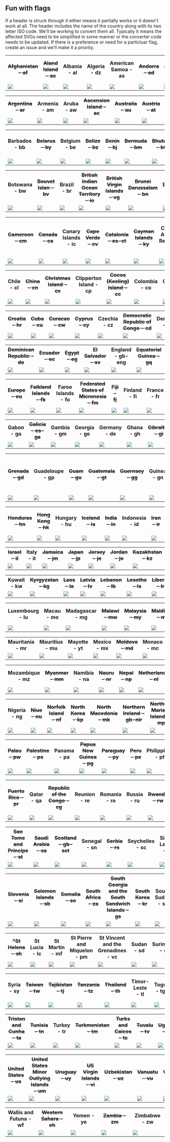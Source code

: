 <h2>Fun with flags</h2>
<p>If a header is struck through it either means it partially works or it doesn't work at all. The header includes the name of the country along with its two letter ISO code. We'll be working to convert them all. Typically it means the affected SVGs need to be simplified in some manner or the converter code needs to be updated. If there is a preference or need for a particluar flag, create an issue and we'll make it a priority.

<table><tr><th width="100px"><strike>Afghanistan - af</strike></th><th width="100px"><strike>Aland Island - ax</strike></th><th width="100px">Albania - al</th><th width="100px">Algeria - dz</th><th width="100px">American Samoa - as</th><th width="100px"><strike>Andorra - ad</strike></th><th width="100px"><strike>Angola - ao</strike></th><th width="100px"><strike>Anguilla - ai</strike></th><th width="100px">Antarctica - aq</th><th width="100px"><strike>Antigua and Barbuda - ag</strike></th></tr>
<tr><td width="100px"><a href="./../converted-svg-snippets/af.txt"><img src="./../svgs/af.svg"></a></td><td width="100px"><a href="./../converted-svg-snippets/ax.txt"><img src="./../svgs/ax.svg"></a></td><td width="100px"><a href="./../converted-svg-snippets/al.txt"><img src="./../svgs/al.svg"></a></td><td width="100px"><a href="./../converted-svg-snippets/dz.txt"><img src="./../svgs/dz.svg"></a></td><td width="100px"><a href="./../converted-svg-snippets/as.txt"><img src="./../svgs/as.svg"></a></td><td width="100px"><a href="./../converted-svg-snippets/ad.txt"><img src="./../svgs/ad.svg"></a></td><td width="100px"><a href="./../converted-svg-snippets/ao.txt"><img src="./../svgs/ao.svg"></a></td><td width="100px"><a href="./../converted-svg-snippets/ai.txt"><img src="./../svgs/ai.svg"></a></td><td width="100px"><a href="./../converted-svg-snippets/aq.txt"><img src="./../svgs/aq.svg"></a></td><td width="100px"><a href="./../converted-svg-snippets/ag.txt"><img src="./../svgs/ag.svg"></a></td></tr>
</table>
<table><tr><th width="100px"><strike>Argentina - ar</strike></th><th width="100px">Armenia - am</th><th width="100px">Aruba - aw</th><th width="100px"><strike>Ascension Island - ac</strike></th><th width="100px"><strike>Australia - au</strike></th><th width="100px"><strike>Austria - at</strike></th><th width="100px"><strike>Azerbaijan - az</strike></th><th width="100px"><strike>Bahamas - bs</strike></th><th width="100px">Bahrain - bh</th><th width="100px"><strike>Bangladesh - bd</strike></th></tr>
<tr><td width="100px"><a href="./../converted-svg-snippets/ar.txt"><img src="./../svgs/ar.svg"></a></td><td width="100px"><a href="./../converted-svg-snippets/am.txt"><img src="./../svgs/am.svg"></a></td><td width="100px"><a href="./../converted-svg-snippets/aw.txt"><img src="./../svgs/aw.svg"></a></td><td width="100px"><a href="./../converted-svg-snippets/ac.txt"><img src="./../svgs/ac.svg"></a></td><td width="100px"><a href="./../converted-svg-snippets/au.txt"><img src="./../svgs/au.svg"></a></td><td width="100px"><a href="./../converted-svg-snippets/at.txt"><img src="./../svgs/at.svg"></a></td><td width="100px"><a href="./../converted-svg-snippets/az.txt"><img src="./../svgs/az.svg"></a></td><td width="100px"><a href="./../converted-svg-snippets/bs.txt"><img src="./../svgs/bs.svg"></a></td><td width="100px"><a href="./../converted-svg-snippets/bh.txt"><img src="./../svgs/bh.svg"></a></td><td width="100px"><a href="./../converted-svg-snippets/bd.txt"><img src="./../svgs/bd.svg"></a></td></tr>
</table>
<table><tr><th width="100px">Barbados - bb</th><th width="100px"><strike>Belarus - by</strike></th><th width="100px">Belgium - be</th><th width="100px"><strike>Belize - bz</strike></th><th width="100px"><strike>Benin - bj</strike></th><th width="100px"><strike>Bermuda - bm</strike></th><th width="100px"><strike>Bhutan - bt</strike></th><th width="100px">Bolivia - bo</th><th width="100px"><strike>Boniare and Sint Eusatius- bq</strike></th><th width="100px">Bosnia and Herzegovina - ba</th></tr>
<tr><td width="100px"><a href="./../converted-svg-snippets/bb.txt"><img src="./../svgs/bb.svg"></a></td><td width="100px"><a href="./../converted-svg-snippets/by.txt"><img src="./../svgs/by.svg"></a></td><td width="100px"><a href="./../converted-svg-snippets/be.txt"><img src="./../svgs/be.svg"></a></td><td width="100px"><a href="./../converted-svg-snippets/bz.txt"><img src="./../svgs/bz.svg"></a></td><td width="100px"><a href="./../converted-svg-snippets/bj.txt"><img src="./../svgs/bj.svg"></a></td><td width="100px"><a href="./../converted-svg-snippets/bm.txt"><img src="./../svgs/bm.svg"></a></td><td width="100px"><a href="./../converted-svg-snippets/bt.txt"><img src="./../svgs/bt.svg"></a></td><td width="100px"><a href="./../converted-svg-snippets/bo.txt"><img src="./../svgs/bo.svg"></a></td><td width="100px"><a href="./../converted-svg-snippets/bq.txt"><img src="./../svgs/bq.svg"></a></td><td width="100px"><a href="./../converted-svg-snippets/ba.txt"><img src="./../svgs/ba.svg"></a></td></tr>
</table>
<table><tr><th width="100px">Botswana - bw</th><th width="100px"><strike>Bouvet Islan - bv</strike></th><th width="100px">Brazil - br</th><th width="100px"><strike>British Indian Ocean Territory - io</strike></th><th width="100px"><strike>British Virgin Islands - vg</strike></th><th width="100px"><strike>Brunei Darussalam - bn</strike></th><th width="100px">Bulgaria - bg</th><th width="100px">Burkina Faso - bf</th><th width="100px"><strike>Burundi - bi</strike></th><th width="100px"><strike>Cambodia - kh</strike></th></tr>
<tr><td width="100px"><a href="./../converted-svg-snippets/bw.txt"><img src="./../svgs/bw.svg"></a></td><td width="100px"><a href="./../converted-svg-snippets/bv.txt"><img src="./../svgs/bv.svg"></a></td><td width="100px"><a href="./../converted-svg-snippets/br.txt"><img src="./../svgs/br.svg"></a></td><td width="100px"><a href="./../converted-svg-snippets/io.txt"><img src="./../svgs/io.svg"></a></td><td width="100px"><a href="./../converted-svg-snippets/vg.txt"><img src="./../svgs/vg.svg"></a></td><td width="100px"><a href="./../converted-svg-snippets/bn.txt"><img src="./../svgs/bn.svg"></a></td><td width="100px"><a href="./../converted-svg-snippets/bg.txt"><img src="./../svgs/bg.svg"></a></td><td width="100px"><a href="./../converted-svg-snippets/bf.txt"><img src="./../svgs/bf.svg"></a></td><td width="100px"><a href="./../converted-svg-snippets/bi.txt"><img src="./../svgs/bi.svg"></a></td><td width="100px"><a href="./../converted-svg-snippets/kh.txt"><img src="./../svgs/kh.svg"></a></td></tr>
</table>
<table><tr><th width="100px"><strike>Cameroon - cm</strike></th><th width="100px"><strike>Canada - ca</strike></th><th width="100px">Canary Islands - ic</th><th width="100px"><strike>Cape Verde - cv</strike></th><th width="100px"><strike>Catalonia - es-ct</strike></th><th width="100px"><strike>Cayman Islands - ky</strike></th><th width="100px">Central African Republic - cf</th><th width="100px"><strike>Central European Free Trade Network - cefta</strike></th><th width="100px">Ceuta & Melilla - ea</th><th width="100px">Chad - td</th></tr>
<tr><td width="100px"><a href="./../converted-svg-snippets/cm.txt"><img src="./../svgs/cm.svg"></a></td><td width="100px"><a href="./../converted-svg-snippets/ca.txt"><img src="./../svgs/ca.svg"></a></td><td width="100px"><a href="./../converted-svg-snippets/ic.txt"><img src="./../svgs/ic.svg"></a></td><td width="100px"><a href="./../converted-svg-snippets/cv.txt"><img src="./../svgs/cv.svg"></a></td><td width="100px"><a href="./../converted-svg-snippets/es-ct.txt"><img src="./../svgs/es-ct.svg"></a></td><td width="100px"><a href="./../converted-svg-snippets/ky.txt"><img src="./../svgs/ky.svg"></a></td><td width="100px"><a href="./../converted-svg-snippets/cf.txt"><img src="./../svgs/cf.svg"></a></td><td width="100px"><a href="./../converted-svg-snippets/cefta.txt"><img src="./../svgs/cefta.svg"></a></td><td width="100px"><a href="./../converted-svg-snippets/ea.txt"><img src="./../svgs/ea.svg"></a></td><td width="100px"><a href="./../converted-svg-snippets/td.txt"><img src="./../svgs/td.svg"></a></td></tr>
</table>
<table><tr><th width="100px">Chile - cl</th><th width="100px"><strike>China - cn</strike></th><th width="100px"><strike>Christmas Island - cx</strike></th><th width="100px">Clipperton Island - cp</th><th width="100px"><strike>Cocos (Keeling) Island - cc</strike></th><th width="100px">Colombia - co</th><th width="100px">Comoros - km</th><th width="100px"><strike>Cook Islands - ck</strike></th><th width="100px">Costa Rica - cr</th><th width="100px">Cote d'Ivoire - ci</th></tr>
<tr><td width="100px"><a href="./../converted-svg-snippets/cl.txt"><img src="./../svgs/cl.svg"></a></td><td width="100px"><a href="./../converted-svg-snippets/cn.txt"><img src="./../svgs/cn.svg"></a></td><td width="100px"><a href="./../converted-svg-snippets/cx.txt"><img src="./../svgs/cx.svg"></a></td><td width="100px"><a href="./../converted-svg-snippets/cp.txt"><img src="./../svgs/cp.svg"></a></td><td width="100px"><a href="./../converted-svg-snippets/cc.txt"><img src="./../svgs/cc.svg"></a></td><td width="100px"><a href="./../converted-svg-snippets/co.txt"><img src="./../svgs/co.svg"></a></td><td width="100px"><a href="./../converted-svg-snippets/km.txt"><img src="./../svgs/km.svg"></a></td><td width="100px"><a href="./../converted-svg-snippets/ck.txt"><img src="./../svgs/ck.svg"></a></td><td width="100px"><a href="./../converted-svg-snippets/cr.txt"><img src="./../svgs/cr.svg"></a></td><td width="100px"><a href="./../converted-svg-snippets/ci.txt"><img src="./../svgs/ci.svg"></a></td></tr>
</table>
<table><tr><th width="100px"><strike>Croatia - hr</strike></th><th width="100px"><strike>Cuba - cu</strike></th><th width="100px"><strike>Curacao - cw</strike></th><th width="100px"><strike>Cyprus - cy</strike></th><th width="100px">Czechia - cz</th><th width="100px"><strike>Democratic Republic of Congo - cd</strike></th><th width="100px">Denmark - dk</th><th width="100px"><strike>Diego Garcia - dg</strike></th><th width="100px"><strike>Djibouti - dj</strike></th><th width="100px"><strike>Dominica - dm</strike></th></tr>
<tr><td width="100px"><a href="./../converted-svg-snippets/hr.txt"><img src="./../svgs/hr.svg"></a></td><td width="100px"><a href="./../converted-svg-snippets/cu.txt"><img src="./../svgs/cu.svg"></a></td><td width="100px"><a href="./../converted-svg-snippets/cw.txt"><img src="./../svgs/cw.svg"></a></td><td width="100px"><a href="./../converted-svg-snippets/cy.txt"><img src="./../svgs/cy.svg"></a></td><td width="100px"><a href="./../converted-svg-snippets/cz.txt"><img src="./../svgs/cz.svg"></a></td><td width="100px"><a href="./../converted-svg-snippets/cd.txt"><img src="./../svgs/cd.svg"></a></td><td width="100px"><a href="./../converted-svg-snippets/dk.txt"><img src="./../svgs/dk.svg"></a></td><td width="100px"><a href="./../converted-svg-snippets/dg.txt"><img src="./../svgs/dg.svg"></a></td><td width="100px"><a href="./../converted-svg-snippets/dj.txt"><img src="./../svgs/dj.svg"></a></td><td width="100px"><a href="./../converted-svg-snippets/dm.txt"><img src="./../svgs/dm.svg"></a></td></tr>
</table>
<table><tr><th width="100px"><strike>Dominican Republic - do</strike></th><th width="100px"><strike>Ecuador - ec</strike></th><th width="100px"><strike>Egypt - eg</strike></th><th width="100px"><strike>El Salvador - sv</strike></th><th width="100px">England - gb-eng</th><th width="100px"><strike>Equatorial Guinea - gq</strike></th><th width="100px">Eritrea - er</th><th width="100px"><strike>Estonia - ee</strike></th><th width="100px"><strike>Eswatini - sz</strike></th><th width="100px"><strike>Ethiopia - et</strike></th></tr>
<tr><td width="100px"><a href="./../converted-svg-snippets/do.txt"><img src="./../svgs/do.svg"></a></td><td width="100px"><a href="./../converted-svg-snippets/ec.txt"><img src="./../svgs/ec.svg"></a></td><td width="100px"><a href="./../converted-svg-snippets/eg.txt"><img src="./../svgs/eg.svg"></a></td><td width="100px"><a href="./../converted-svg-snippets/sv.txt"><img src="./../svgs/sv.svg"></a></td><td width="100px"><a href="./../converted-svg-snippets/gb-eng.txt"><img src="./../svgs/gb-eng.svg"></a></td><td width="100px"><a href="./../converted-svg-snippets/gq.txt"><img src="./../svgs/gq.svg"></a></td><td width="100px"><a href="./../converted-svg-snippets/er.txt"><img src="./../svgs/er.svg"></a></td><td width="100px"><a href="./../converted-svg-snippets/ee.txt"><img src="./../svgs/ee.svg"></a></td><td width="100px"><a href="./../converted-svg-snippets/sz.txt"><img src="./../svgs/sz.svg"></a></td><td width="100px"><a href="./../converted-svg-snippets/et.txt"><img src="./../svgs/et.svg"></a></td></tr>
</table>
<table><tr><th width="100px"><strike>Europe - eu</strike></th><th width="100px"><strike>Falkland Islands - fk</strike></th><th width="100px">Faroe Islands - fo</th><th width="100px"><strike>Federated States of Micronesia - fm</strike></th><th width="100px"><strike>Fiji - fj</strike></th><th width="100px">Finland - fi</th><th width="100px">France - fr</th><th width="100px">French Guinea - gf</th><th width="100px"><strike>French Polynesia - pf</strike></th><th width="100px"><strike>French Southern Territories - tf</strike></th></tr>
<tr><td width="100px"><a href="./../converted-svg-snippets/eu.txt"><img src="./../svgs/eu.svg"></a></td><td width="100px"><a href="./../converted-svg-snippets/fk.txt"><img src="./../svgs/fk.svg"></a></td><td width="100px"><a href="./../converted-svg-snippets/fo.txt"><img src="./../svgs/fo.svg"></a></td><td width="100px"><a href="./../converted-svg-snippets/fm.txt"><img src="./../svgs/fm.svg"></a></td><td width="100px"><a href="./../converted-svg-snippets/fj.txt"><img src="./../svgs/fj.svg"></a></td><td width="100px"><a href="./../converted-svg-snippets/fi.txt"><img src="./../svgs/fi.svg"></a></td><td width="100px"><a href="./../converted-svg-snippets/fr.txt"><img src="./../svgs/fr.svg"></a></td><td width="100px"><a href="./../converted-svg-snippets/gf.txt"><img src="./../svgs/gf.svg"></a></td><td width="100px"><a href="./../converted-svg-snippets/pf.txt"><img src="./../svgs/pf.svg"></a></td><td width="100px"><a href="./../converted-svg-snippets/tf.txt"><img src="./../svgs/tf.svg"></a></td></tr>
</table>
<table><tr><th width="100px">Gabon - ga</th><th width="100px"><strike>Galicia - es-ga</strike></th><th width="100px">Gambia - gm</th><th width="100px">Georgia - ge</th><th width="100px">Germany - de</th><th width="100px">Ghana - gh</th><th width="100px"><strike>Gibraltar - gi</strike></th><th width="100px">Great Britain - gb</th><th width="100px">Greece - gr</th><th width="100px"><strike>Greenland - gl</strike></th></tr>
<tr><td width="100px"><a href="./../converted-svg-snippets/ga.txt"><img src="./../svgs/ga.svg"></a></td><td width="100px"><a href="./../converted-svg-snippets/es-ga.txt"><img src="./../svgs/es-ga.svg"></a></td><td width="100px"><a href="./../converted-svg-snippets/gm.txt"><img src="./../svgs/gm.svg"></a></td><td width="100px"><a href="./../converted-svg-snippets/ge.txt"><img src="./../svgs/ge.svg"></a></td><td width="100px"><a href="./../converted-svg-snippets/de.txt"><img src="./../svgs/de.svg"></a></td><td width="100px"><a href="./../converted-svg-snippets/gh.txt"><img src="./../svgs/gh.svg"></a></td><td width="100px"><a href="./../converted-svg-snippets/gi.txt"><img src="./../svgs/gi.svg"></a></td><td width="100px"><a href="./../converted-svg-snippets/gb.txt"><img src="./../svgs/gb.svg"></a></td><td width="100px"><a href="./../converted-svg-snippets/gr.txt"><img src="./../svgs/gr.svg"></a></td><td width="100px"><a href="./../converted-svg-snippets/gl.txt"><img src="./../svgs/gl.svg"></a></td></tr>
</table>
<table><tr><th width="100px"><strike>Grenada - gd</strike></th><th width="100px">Guadeloupe - gp</th><th width="100px"><strike>Guam - gu</strike></th><th width="100px"><strike>Guatemala - gt</strike></th><th width="100px"><strike>Guernsey - gg</strike></th><th width="100px">Guinea - gn</th><th width="100px"><strike>Guinea-Bissau - gw</strike></th><th width="100px">Guyana - gy</th><th width="100px"><strike>Haiti - ht</strike></th><th width="100px"><strike>Heard Island and McDonald Islands - hm</strike></th></tr>
<tr><td width="100px"><a href="./../converted-svg-snippets/gd.txt"><img src="./../svgs/gd.svg"></a></td><td width="100px"><a href="./../converted-svg-snippets/gp.txt"><img src="./../svgs/gp.svg"></a></td><td width="100px"><a href="./../converted-svg-snippets/gu.txt"><img src="./../svgs/gu.svg"></a></td><td width="100px"><a href="./../converted-svg-snippets/gt.txt"><img src="./../svgs/gt.svg"></a></td><td width="100px"><a href="./../converted-svg-snippets/gg.txt"><img src="./../svgs/gg.svg"></a></td><td width="100px"><a href="./../converted-svg-snippets/gn.txt"><img src="./../svgs/gn.svg"></a></td><td width="100px"><a href="./../converted-svg-snippets/gw.txt"><img src="./../svgs/gw.svg"></a></td><td width="100px"><a href="./../converted-svg-snippets/gy.txt"><img src="./../svgs/gy.svg"></a></td><td width="100px"><a href="./../converted-svg-snippets/ht.txt"><img src="./../svgs/ht.svg"></a></td><td width="100px"><a href="./../converted-svg-snippets/hm.txt"><img src="./../svgs/hm.svg"></a></td></tr>
</table>
<table><tr><th width="100px"><strike>Honduras - hn</strike></th><th width="100px"><strike>Hong Kong - hk</strike></th><th width="100px">Hungary - hu</th><th width="100px"><strike>Iceland - is</strike></th><th width="100px"><strike>India - in</strike></th><th width="100px">Indonesia - id</th><th width="100px"><strike>Iran - ir</strike></th><th width="100px"><strike>Iraq - iq</strike></th><th width="100px">Ireland - ie</th><th width="100px"><strike>Isle of Man - im</strike></th></tr>
<tr><td width="100px"><a href="./../converted-svg-snippets/hn.txt"><img src="./../svgs/hn.svg"></a></td><td width="100px"><a href="./../converted-svg-snippets/hk.txt"><img src="./../svgs/hk.svg"></a></td><td width="100px"><a href="./../converted-svg-snippets/hu.txt"><img src="./../svgs/hu.svg"></a></td><td width="100px"><a href="./../converted-svg-snippets/is.txt"><img src="./../svgs/is.svg"></a></td><td width="100px"><a href="./../converted-svg-snippets/in.txt"><img src="./../svgs/in.svg"></a></td><td width="100px"><a href="./../converted-svg-snippets/id.txt"><img src="./../svgs/id.svg"></a></td><td width="100px"><a href="./../converted-svg-snippets/ir.txt"><img src="./../svgs/ir.svg"></a></td><td width="100px"><a href="./../converted-svg-snippets/iq.txt"><img src="./../svgs/iq.svg"></a></td><td width="100px"><a href="./../converted-svg-snippets/ie.txt"><img src="./../svgs/ie.svg"></a></td><td width="100px"><a href="./../converted-svg-snippets/im.txt"><img src="./../svgs/im.svg"></a></td></tr>
</table>
<table><tr><th width="100px"><strike>Israel - il</strike></th><th width="100px">Italy - it</th><th width="100px"><strike>Jamaica - jm</strike></th><th width="100px"><strike>Japan - jp</strike></th><th width="100px"><strike>Jersey - je</strike></th><th width="100px"><strike>Jordan - jo</strike></th><th width="100px"><strike>Kazakhstan - kz</strike></th><th width="100px"><strike>Kenya - ke</strike></th><th width="100px"><strike>Kiribati - ki</strike></th><th width="100px">Kosovo - xk</th></tr>
<tr><td width="100px"><a href="./../converted-svg-snippets/il.txt"><img src="./../svgs/il.svg"></a></td><td width="100px"><a href="./../converted-svg-snippets/it.txt"><img src="./../svgs/it.svg"></a></td><td width="100px"><a href="./../converted-svg-snippets/jm.txt"><img src="./../svgs/jm.svg"></a></td><td width="100px"><a href="./../converted-svg-snippets/jp.txt"><img src="./../svgs/jp.svg"></a></td><td width="100px"><a href="./../converted-svg-snippets/je.txt"><img src="./../svgs/je.svg"></a></td><td width="100px"><a href="./../converted-svg-snippets/jo.txt"><img src="./../svgs/jo.svg"></a></td><td width="100px"><a href="./../converted-svg-snippets/kz.txt"><img src="./../svgs/kz.svg"></a></td><td width="100px"><a href="./../converted-svg-snippets/ke.txt"><img src="./../svgs/ke.svg"></a></td><td width="100px"><a href="./../converted-svg-snippets/ki.txt"><img src="./../svgs/ki.svg"></a></td><td width="100px"><a href="./../converted-svg-snippets/xk.txt"><img src="./../svgs/xk.svg"></a></td></tr>
</table>
<table><tr><th width="100px">Kuwait - kw</th><th width="100px"><strike>Kyrgyzstan - kg</strike></th><th width="100px"><strike>Laos - la</strike></th><th width="100px"><strike>Latvia - lv</strike></th><th width="100px"><strike>Lebanon - lb</strike></th><th width="100px"><strike>Lesotho - ls</strike></th><th width="100px"><strike>Liberia - lr</strike></th><th width="100px"><strike>Libya - ly</strike></th><th width="100px"><strike>Liechtenstein - li </strike></th><th width="100px"><strike>Lithuania - lt</strike></th></tr>
<tr><td width="100px"><a href="./../converted-svg-snippets/kw.txt"><img src="./../svgs/kw.svg"></a></td><td width="100px"><a href="./../converted-svg-snippets/kg.txt"><img src="./../svgs/kg.svg"></a></td><td width="100px"><a href="./../converted-svg-snippets/la.txt"><img src="./../svgs/la.svg"></a></td><td width="100px"><a href="./../converted-svg-snippets/lv.txt"><img src="./../svgs/lv.svg"></a></td><td width="100px"><a href="./../converted-svg-snippets/lb.txt"><img src="./../svgs/lb.svg"></a></td><td width="100px"><a href="./../converted-svg-snippets/ls.txt"><img src="./../svgs/ls.svg"></a></td><td width="100px"><a href="./../converted-svg-snippets/lr.txt"><img src="./../svgs/lr.svg"></a></td><td width="100px"><a href="./../converted-svg-snippets/ly.txt"><img src="./../svgs/ly.svg"></a></td><td width="100px"><a href="./../converted-svg-snippets/li .txt"><img src="./../svgs/li.svg"></a></td><td width="100px"><a href="./../converted-svg-snippets/lt.txt"><img src="./../svgs/lt.svg"></a></td></tr>
</table>
<table><tr><th width="100px">Luxembourg - lu</th><th width="100px">Macau - mo</th><th width="100px">Madagascar - mg</th><th width="100px"><strike>Malawi - mw</strike></th><th width="100px"><strike>Malaysia - my</strike></th><th width="100px"><strike>Maldives - mv</strike></th><th width="100px">Mali - ml</th><th width="100px"><strike>Malta - mt</strike></th><th width="100px">Marshall Islands - mh</th><th width="100px">Martinique - mq</th></tr>
<tr><td width="100px"><a href="./../converted-svg-snippets/lu.txt"><img src="./../svgs/lu.svg"></a></td><td width="100px"><a href="./../converted-svg-snippets/mo.txt"><img src="./../svgs/mo.svg"></a></td><td width="100px"><a href="./../converted-svg-snippets/mg.txt"><img src="./../svgs/mg.svg"></a></td><td width="100px"><a href="./../converted-svg-snippets/mw.txt"><img src="./../svgs/mw.svg"></a></td><td width="100px"><a href="./../converted-svg-snippets/my.txt"><img src="./../svgs/my.svg"></a></td><td width="100px"><a href="./../converted-svg-snippets/mv.txt"><img src="./../svgs/mv.svg"></a></td><td width="100px"><a href="./../converted-svg-snippets/ml.txt"><img src="./../svgs/ml.svg"></a></td><td width="100px"><a href="./../converted-svg-snippets/mt.txt"><img src="./../svgs/mt.svg"></a></td><td width="100px"><a href="./../converted-svg-snippets/mh.txt"><img src="./../svgs/mh.svg"></a></td><td width="100px"><a href="./../converted-svg-snippets/mq.txt"><img src="./../svgs/mq.svg"></a></td></tr>
</table>
<table><tr><th width="100px">Mauritania - mr</th><th width="100px">Mauritius - mu</th><th width="100px">Mayotte - yt</th><th width="100px">Mexico - mx</th><th width="100px"><strike>Moldova - md</strike></th><th width="100px">Monaco - mc</th><th width="100px"><strike>Mongolia - mn</strike></th><th width="100px"><strike>Monsterrat - ms</strike></th><th width="100px">Montenegro - me</th><th width="100px"><strike>Morocco - ma</strike></th></tr>
<tr><td width="100px"><a href="./../converted-svg-snippets/mr.txt"><img src="./../svgs/mr.svg"></a></td><td width="100px"><a href="./../converted-svg-snippets/mu.txt"><img src="./../svgs/mu.svg"></a></td><td width="100px"><a href="./../converted-svg-snippets/yt.txt"><img src="./../svgs/yt.svg"></a></td><td width="100px"><a href="./../converted-svg-snippets/mx.txt"><img src="./../svgs/mx.svg"></a></td><td width="100px"><a href="./../converted-svg-snippets/md.txt"><img src="./../svgs/md.svg"></a></td><td width="100px"><a href="./../converted-svg-snippets/mc.txt"><img src="./../svgs/mc.svg"></a></td><td width="100px"><a href="./../converted-svg-snippets/mn.txt"><img src="./../svgs/mn.svg"></a></td><td width="100px"><a href="./../converted-svg-snippets/ms.txt"><img src="./../svgs/ms.svg"></a></td><td width="100px"><a href="./../converted-svg-snippets/me.txt"><img src="./../svgs/me.svg"></a></td><td width="100px"><a href="./../converted-svg-snippets/ma.txt"><img src="./../svgs/ma.svg"></a></td></tr>
</table>
<table><tr><th width="100px">Mozambique - mz</th><th width="100px"><strike>Myanmar - mm</strike></th><th width="100px">Namibia - na</th><th width="100px"><strike>Nauru - nr</strike></th><th width="100px"><strike>Nepal - np</strike></th><th width="100px"><strike>Netherlands - nl</strike></th><th width="100px"><strike>New Caledonia - nc</strike></th><th width="100px"><strike>New Zealand - nz</strike></th><th width="100px"><strike>Nicaragua - ni</strike></th><th width="100px"><strike>Niger - ne</strike></th></tr>
<tr><td width="100px"><a href="./../converted-svg-snippets/mz.txt"><img src="./../svgs/mz.svg"></a></td><td width="100px"><a href="./../converted-svg-snippets/mm.txt"><img src="./../svgs/mm.svg"></a></td><td width="100px"><a href="./../converted-svg-snippets/na.txt"><img src="./../svgs/na.svg"></a></td><td width="100px"><a href="./../converted-svg-snippets/nr.txt"><img src="./../svgs/nr.svg"></a></td><td width="100px"><a href="./../converted-svg-snippets/np.txt"><img src="./../svgs/np.svg"></a></td><td width="100px"><a href="./../converted-svg-snippets/nl.txt"><img src="./../svgs/nl.svg"></a></td><td width="100px"><a href="./../converted-svg-snippets/nc.txt"><img src="./../svgs/nc.svg"></a></td><td width="100px"><a href="./../converted-svg-snippets/nz.txt"><img src="./../svgs/nz.svg"></a></td><td width="100px"><a href="./../converted-svg-snippets/ni.txt"><img src="./../svgs/ni.svg"></a></td><td width="100px"><a href="./../converted-svg-snippets/ne.txt"><img src="./../svgs/ne.svg"></a></td></tr>
</table>
<table><tr><th width="100px">Nigeria - ng</th><th width="100px"><strike>Niue - nu</strike></th><th width="100px"><strike>Norfolk Island - nf</strike></th><th width="100px"><strike>North Korea - kp</strike></th><th width="100px"><strike>North Macedonia - mk</strike></th><th width="100px"><strike>Northern Ireland - gb-nir</strike></th><th width="100px"><strike>Northern Mariana Islands - mp</strike></th><th width="100px">Norway - no</th><th width="100px"><strike>Oman - om</strike></th><th width="100px">Pakistan - pk</th></tr>
<tr><td width="100px"><a href="./../converted-svg-snippets/ng.txt"><img src="./../svgs/ng.svg"></a></td><td width="100px"><a href="./../converted-svg-snippets/nu.txt"><img src="./../svgs/nu.svg"></a></td><td width="100px"><a href="./../converted-svg-snippets/nf.txt"><img src="./../svgs/nf.svg"></a></td><td width="100px"><a href="./../converted-svg-snippets/kp.txt"><img src="./../svgs/kp.svg"></a></td><td width="100px"><a href="./../converted-svg-snippets/mk.txt"><img src="./../svgs/mk.svg"></a></td><td width="100px"><a href="./../converted-svg-snippets/gb-nir.txt"><img src="./../svgs/gb-nir.svg"></a></td><td width="100px"><a href="./../converted-svg-snippets/mp.txt"><img src="./../svgs/mp.svg"></a></td><td width="100px"><a href="./../converted-svg-snippets/no.txt"><img src="./../svgs/no.svg"></a></td><td width="100px"><a href="./../converted-svg-snippets/om.txt"><img src="./../svgs/om.svg"></a></td><td width="100px"><a href="./../converted-svg-snippets/pk.txt"><img src="./../svgs/pk.svg"></a></td></tr>
</table>
<table><tr><th width="100px"><strike>Palau - pw</strike></th><th width="100px"><strike>Palestine - ps</strike></th><th width="100px">Panama - pa</th><th width="100px"><strike>Papua New Guinea - pg</strike></th><th width="100px"><strike>Paraguay - py</strike></th><th width="100px"><strike>Peru - pe</strike></th><th width="100px">Philippines - ph</th><th width="100px"><strike>Pitcairn Islands - pn</strike></th><th width="100px">Poland - pl</th><th width="100px"><strike>Portugal - pt</strike></th></tr>
<tr><td width="100px"><a href="./../converted-svg-snippets/pw.txt"><img src="./../svgs/pw.svg"></a></td><td width="100px"><a href="./../converted-svg-snippets/ps.txt"><img src="./../svgs/ps.svg"></a></td><td width="100px"><a href="./../converted-svg-snippets/pa.txt"><img src="./../svgs/pa.svg"></a></td><td width="100px"><a href="./../converted-svg-snippets/pg.txt"><img src="./../svgs/pg.svg"></a></td><td width="100px"><a href="./../converted-svg-snippets/py.txt"><img src="./../svgs/py.svg"></a></td><td width="100px"><a href="./../converted-svg-snippets/pe.txt"><img src="./../svgs/pe.svg"></a></td><td width="100px"><a href="./../converted-svg-snippets/ph.txt"><img src="./../svgs/ph.svg"></a></td><td width="100px"><a href="./../converted-svg-snippets/pn.txt"><img src="./../svgs/pn.svg"></a></td><td width="100px"><a href="./../converted-svg-snippets/pl.txt"><img src="./../svgs/pl.svg"></a></td><td width="100px"><a href="./../converted-svg-snippets/pt.txt"><img src="./../svgs/pt.svg"></a></td></tr>
</table>
<table><tr><th width="100px"><strike>Puerto Rico - pr</strike></th><th width="100px">Qatar - qa</th><th width="100px"><strike>Republic of the Congo - cg</strike></th><th width="100px">Reunion - re</th><th width="100px">Romania - ro</th><th width="100px">Russia - ru</th><th width="100px"><strike>Rwanda - rw</strike></th><th width="100px"><strike>Saint Kitts and Nevis - kn</strike></th><th width="100px">Samoa - ws</th><th width="100px"><strike>San Marino - sm</strike></th></tr>
<tr><td width="100px"><a href="./../converted-svg-snippets/pr.txt"><img src="./../svgs/pr.svg"></a></td><td width="100px"><a href="./../converted-svg-snippets/qa.txt"><img src="./../svgs/qa.svg"></a></td><td width="100px"><a href="./../converted-svg-snippets/cg.txt"><img src="./../svgs/cg.svg"></a></td><td width="100px"><a href="./../converted-svg-snippets/re.txt"><img src="./../svgs/re.svg"></a></td><td width="100px"><a href="./../converted-svg-snippets/ro.txt"><img src="./../svgs/ro.svg"></a></td><td width="100px"><a href="./../converted-svg-snippets/ru.txt"><img src="./../svgs/ru.svg"></a></td><td width="100px"><a href="./../converted-svg-snippets/rw.txt"><img src="./../svgs/rw.svg"></a></td><td width="100px"><a href="./../converted-svg-snippets/kn.txt"><img src="./../svgs/kn.svg"></a></td><td width="100px"><a href="./../converted-svg-snippets/ws.txt"><img src="./../svgs/ws.svg"></a></td><td width="100px"><a href="./../converted-svg-snippets/sm.txt"><img src="./../svgs/sm.svg"></a></td></tr>
</table>
<table><tr><th width="100px"><strike>Sao Tome and Principe - st</strike></th><th width="100px"><strike>Saudi Arabia - sa</strike></th><th width="100px"><strike>Scotland - gb-sct</strike></th><th width="100px">Senegal - sn</th><th width="100px"><strike>Serbia - rs</strike></th><th width="100px">Seychelles - sc</th><th width="100px">Sierra Leone - sl</th><th width="100px"><strike>Singapore - sg</strike></th><th width="100px"><strike>Sint Maarten - sx</strike></th><th width="100px">Slovakia - sk</th></tr>
<tr><td width="100px"><a href="./../converted-svg-snippets/st.txt"><img src="./../svgs/st.svg"></a></td><td width="100px"><a href="./../converted-svg-snippets/sa.txt"><img src="./../svgs/sa.svg"></a></td><td width="100px"><a href="./../converted-svg-snippets/gb-sct.txt"><img src="./../svgs/gb-sct.svg"></a></td><td width="100px"><a href="./../converted-svg-snippets/sn.txt"><img src="./../svgs/sn.svg"></a></td><td width="100px"><a href="./../converted-svg-snippets/rs.txt"><img src="./../svgs/rs.svg"></a></td><td width="100px"><a href="./../converted-svg-snippets/sc.txt"><img src="./../svgs/sc.svg"></a></td><td width="100px"><a href="./../converted-svg-snippets/sl.txt"><img src="./../svgs/sl.svg"></a></td><td width="100px"><a href="./../converted-svg-snippets/sg.txt"><img src="./../svgs/sg.svg"></a></td><td width="100px"><a href="./../converted-svg-snippets/sx.txt"><img src="./../svgs/sx.svg"></a></td><td width="100px"><a href="./../converted-svg-snippets/sk.txt"><img src="./../svgs/sk.svg"></a></td></tr>
</table>
<table><tr><th width="100px"><strike>Slovenia - si</strike></th><th width="100px"><strike>Solomon Islands - sb</strike></th><th width="100px"><strike>Somalia - so</strike></th><th width="100px"><strike>South Africa - za</strike></th><th width="100px"><strike>South Georgia and the South Sandwich Islands - gs</strike></th><th width="100px"><strike>South Korea - kr</strike></th><th width="100px">South Sudan - ss</th><th width="100px">Spain - es</th><th width="100px"><strike>Sri Lanka - lk</strike></th><th width="100px">St Barthelemy - bl</th></tr>
<tr><td width="100px"><a href="./../converted-svg-snippets/si.txt"><img src="./../svgs/si.svg"></a></td><td width="100px"><a href="./../converted-svg-snippets/sb.txt"><img src="./../svgs/sb.svg"></a></td><td width="100px"><a href="./../converted-svg-snippets/so.txt"><img src="./../svgs/so.svg"></a></td><td width="100px"><a href="./../converted-svg-snippets/za.txt"><img src="./../svgs/za.svg"></a></td><td width="100px"><a href="./../converted-svg-snippets/gs.txt"><img src="./../svgs/gs.svg"></a></td><td width="100px"><a href="./../converted-svg-snippets/kr.txt"><img src="./../svgs/kr.svg"></a></td><td width="100px"><a href="./../converted-svg-snippets/ss.txt"><img src="./../svgs/ss.svg"></a></td><td width="100px"><a href="./../converted-svg-snippets/es.txt"><img src="./../svgs/es.svg"></a></td><td width="100px"><a href="./../converted-svg-snippets/lk.txt"><img src="./../svgs/lk.svg"></a></td><td width="100px"><a href="./../converted-svg-snippets/bl.txt"><img src="./../svgs/bl.svg"></a></td></tr>
</table>
<table><tr><th width="100px"><strike>"St Helena - sh</strike></th><th width="100px">St Lucia - lc</th><th width="100px">St Martin - mf</th><th width="100px">St Pierre and Miquelon - pm</th><th width="100px">St Vincent and the Grenadines - vc</th><th width="100px">Sudan - sd</th><th width="100px">Suriname - sr</th><th width="100px">Svalbard and Jan Mayen - sj</th><th width="100px">Sweden - se</th><th width="100px">Switzerland - ch</th></tr>
<tr><td width="100px"><a href="./../converted-svg-snippets/sh.txt"><img src="./../svgs/sh.svg"></a></td><td width="100px"><a href="./../converted-svg-snippets/lc.txt"><img src="./../svgs/lc.svg"></a></td><td width="100px"><a href="./../converted-svg-snippets/mf.txt"><img src="./../svgs/mf.svg"></a></td><td width="100px"><a href="./../converted-svg-snippets/pm.txt"><img src="./../svgs/pm.svg"></a></td><td width="100px"><a href="./../converted-svg-snippets/vc.txt"><img src="./../svgs/vc.svg"></a></td><td width="100px"><a href="./../converted-svg-snippets/sd.txt"><img src="./../svgs/sd.svg"></a></td><td width="100px"><a href="./../converted-svg-snippets/sr.txt"><img src="./../svgs/sr.svg"></a></td><td width="100px"><a href="./../converted-svg-snippets/sj.txt"><img src="./../svgs/sj.svg"></a></td><td width="100px"><a href="./../converted-svg-snippets/se.txt"><img src="./../svgs/se.svg"></a></td><td width="100px"><a href="./../converted-svg-snippets/ch.txt"><img src="./../svgs/ch.svg"></a></td></tr>
</table>
<table><tr><th width="100px">Syria - sy</th><th width="100px"><strike>Taiwan - tw</strike></th><th width="100px"><strike>Tajikistan - tj</strike></th><th width="100px"><strike>Tanzania - tz</strike></th><th width="100px"><strike>Thailand - th</strike></th><th width="100px">Timor-Leste - tl</th><th width="100px">Togo - tg</th><th width="100px"><strike>Tokelau - tk</strike></th><th width="100px">Tonga - to</th><th width="100px">Trinidad and Tobago - tt</th></tr>
<tr><td width="100px"><a href="./../converted-svg-snippets/sy.txt"><img src="./../svgs/sy.svg"></a></td><td width="100px"><a href="./../converted-svg-snippets/tw.txt"><img src="./../svgs/tw.svg"></a></td><td width="100px"><a href="./../converted-svg-snippets/tj.txt"><img src="./../svgs/tj.svg"></a></td><td width="100px"><a href="./../converted-svg-snippets/tz.txt"><img src="./../svgs/tz.svg"></a></td><td width="100px"><a href="./../converted-svg-snippets/th.txt"><img src="./../svgs/th.svg"></a></td><td width="100px"><a href="./../converted-svg-snippets/tl.txt"><img src="./../svgs/tl.svg"></a></td><td width="100px"><a href="./../converted-svg-snippets/tg.txt"><img src="./../svgs/tg.svg"></a></td><td width="100px"><a href="./../converted-svg-snippets/tk.txt"><img src="./../svgs/tk.svg"></a></td><td width="100px"><a href="./../converted-svg-snippets/to.txt"><img src="./../svgs/to.svg"></a></td><td width="100px"><a href="./../converted-svg-snippets/tt.txt"><img src="./../svgs/tt.svg"></a></td></tr>
</table>
<table><tr><th width="100px"><strike>Tristan and Cunha - ta</strike></th><th width="100px"><strike>Tunisia - tn</strike></th><th width="100px">Turkey - tr</th><th width="100px"><strike>Turkmenistan - tm</strike></th><th width="100px"><strike>Turks and Caicos - tc</strike></th><th width="100px"><strike>Tuvalu - tv</strike></th><th width="100px"><strike>Uganda - ug</strike></th><th width="100px">Ukraine - ua</th><th width="100px">United Arab Emirates - ae</th><th width="100px"><strike>United Nations - un</strike></th></tr>
<tr><td width="100px"><a href="./../converted-svg-snippets/ta.txt"><img src="./../svgs/ta.svg"></a></td><td width="100px"><a href="./../converted-svg-snippets/tn.txt"><img src="./../svgs/tn.svg"></a></td><td width="100px"><a href="./../converted-svg-snippets/tr.txt"><img src="./../svgs/tr.svg"></a></td><td width="100px"><a href="./../converted-svg-snippets/tm.txt"><img src="./../svgs/tm.svg"></a></td><td width="100px"><a href="./../converted-svg-snippets/tc.txt"><img src="./../svgs/tc.svg"></a></td><td width="100px"><a href="./../converted-svg-snippets/tv.txt"><img src="./../svgs/tv.svg"></a></td><td width="100px"><a href="./../converted-svg-snippets/ug.txt"><img src="./../svgs/ug.svg"></a></td><td width="100px"><a href="./../converted-svg-snippets/ua.txt"><img src="./../svgs/ua.svg"></a></td><td width="100px"><a href="./../converted-svg-snippets/ae.txt"><img src="./../svgs/ae.svg"></a></td><td width="100px"><a href="./../converted-svg-snippets/un.txt"><img src="./../svgs/un.svg"></a></td></tr>
</table>
<table><tr><th width="100px"><strike>United States - us</strike></th><th width="100px"><strike>United States Minor Outlying Islands - um</strike></th><th width="100px"><strike>Uruguay - uy</strike></th><th width="100px"><strike>US Virgin Islands - vi</strike></th><th width="100px"><strike>Uzbekistan - uz</strike></th><th width="100px"><strike>Vanuatu - vu</strike></th><th width="100px"><strike>Vatican/Holy See - va</strike></th><th width="100px"><strike>Venezula - ve</strike></th><th width="100px"><strike>Vietnam - vn</strike></th><th width="100px"><strike>Wales - gb-wls</strike></th></tr>
<tr><td width="100px"><a href="./../converted-svg-snippets/us.txt"><img src="./../svgs/us.svg"></a></td><td width="100px"><a href="./../converted-svg-snippets/um.txt"><img src="./../svgs/um.svg"></a></td><td width="100px"><a href="./../converted-svg-snippets/uy.txt"><img src="./../svgs/uy.svg"></a></td><td width="100px"><a href="./../converted-svg-snippets/vi.txt"><img src="./../svgs/vi.svg"></a></td><td width="100px"><a href="./../converted-svg-snippets/uz.txt"><img src="./../svgs/uz.svg"></a></td><td width="100px"><a href="./../converted-svg-snippets/vu.txt"><img src="./../svgs/vu.svg"></a></td><td width="100px"><a href="./../converted-svg-snippets/va.txt"><img src="./../svgs/va.svg"></a></td><td width="100px"><a href="./../converted-svg-snippets/ve.txt"><img src="./../svgs/ve.svg"></a></td><td width="100px"><a href="./../converted-svg-snippets/vn.txt"><img src="./../svgs/vn.svg"></a></td><td width="100px"><a href="./../converted-svg-snippets/gb-wls.txt"><img src="./../svgs/gb-wls.svg"></a></td></tr>
</table>
<table><tr><th width="100px">Wallis and Futuna - wf</th><th width="100px"><strike>Western Sahara - eh</strike></th><th width="100px">Yemen - ye</th><th width="100px"><strike>Zambia - zm</strike></th><th width="100px">Zimbabwe - zw</th></tr>
<tr><td width="100px"><a href="./../converted-svg-snippets/wf.txt"><img src="./../svgs/wf.svg"></a></td><td width="100px"><a href="./../converted-svg-snippets/eh.txt"><img src="./../svgs/eh.svg"></a></td><td width="100px"><a href="./../converted-svg-snippets/ye.txt"><img src="./../svgs/ye.svg"></a></td><td width="100px"><a href="./../converted-svg-snippets/zm.txt"><img src="./../svgs/zm.svg"></a></td><td width="100px"><a href="./../converted-svg-snippets/zw.txt"><img src="./../svgs/zw.svg"></a></td></tr>
</table>